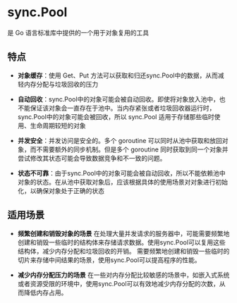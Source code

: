 #  sync.Pool
是 Go 语言标准库中提供的一个用于对象复用的工具

## 特点

* **对象缓存**：使用 Get、Put 方法可以获取和归还sync.Pool中的数据，从而减轻内存分配与垃圾回收的压力

* **自动回收**：sync.Pool中的对象可能会被自动回收。即使将对象放入池中，也不能保证该对象会一直存在于池中。当内存紧张或者垃圾回收器运行时，sync.Pool中的对象可能会被回收，所以 sync.Pool 适用于存储那些临时使用、生命周期较短的对象

* **并发安全**：并发访问是安全的。多个 goroutine 可以同时从池中获取和放回对象，而不需要额外的同步机制。但是多个 goroutine 同时获取到同一个对象并尝试修改其状态可能会导致数据竞争和不一致的问题。

* **状态不可靠**：由于sync.Pool中的对象可能会被自动回收，所以不能依赖池中对象的状态。在从池中获取对象后，应该根据具体的使用场景对对象进行初始化，以确保对象处于正确的状态

## 适用场景

* **频繁创建和销毁对象的场景**
在处理大量并发请求的服务器中，可能需要频繁地创建和销毁一些临时的结构体来存储请求数据。使用sync.Pool可以复用这些结构体，减少内存分配和垃圾回收的开销。
需要频繁地创建和销毁一些临时的切片来存储中间结果的场景，使用sync.Pool可以提高程序的性能。

* **减少内存分配压力的场景**
在一些对内存分配比较敏感的场景中，如嵌入式系统或者资源受限的环境中，使用sync.Pool可以有效地减少内存分配的次数，从而降低内存占用。
